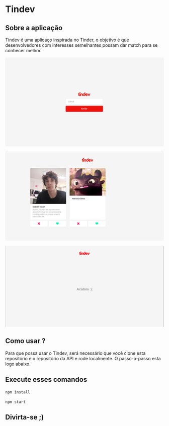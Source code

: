 # Tindev

## Sobre a aplicação
Tindev é uma aplicaço inspirada no Tinder, o objetivo é que desenvolvedores com interesses semelhantes possam dar match para se conhecer melhor.

![Login](./src/assets/product_images/login.png)

![Like](./src/assets/product_images/like.png)

![:(](./src/assets/product_images/done.png)

## Como usar ? 
Para que possa usar o Tindev, será necessário que você clone esta repositório e o repositório da API e rode localmente. O passo-a-passo esta logo abaixo.

## Execute esses comandos
`npm install`

`npm start`
  
## Divirta-se ;)
